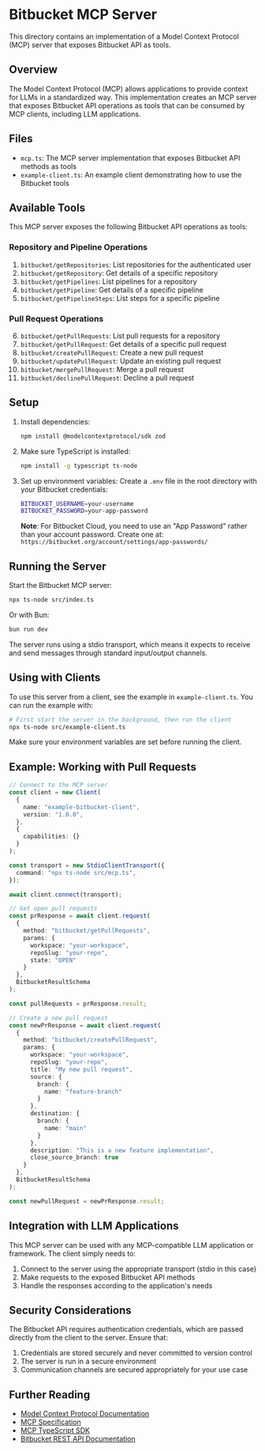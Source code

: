# Bitbucket MCP Server

This directory contains an implementation of a Model Context Protocol (MCP) server that exposes Bitbucket API as tools.

## Overview

The Model Context Protocol (MCP) allows applications to provide context for LLMs in a standardized way. This implementation creates an MCP server that exposes Bitbucket API operations as tools that can be consumed by MCP clients, including LLM applications.

## Files

- `mcp.ts`: The MCP server implementation that exposes Bitbucket API methods as tools
- `example-client.ts`: An example client demonstrating how to use the Bitbucket tools

## Available Tools

This MCP server exposes the following Bitbucket API operations as tools:

### Repository and Pipeline Operations

1. `bitbucket/getRepositories`: List repositories for the authenticated user
2. `bitbucket/getRepository`: Get details of a specific repository
3. `bitbucket/getPipelines`: List pipelines for a repository
4. `bitbucket/getPipeline`: Get details of a specific pipeline
5. `bitbucket/getPipelineSteps`: List steps for a specific pipeline

### Pull Request Operations

6. `bitbucket/getPullRequests`: List pull requests for a repository
7. `bitbucket/getPullRequest`: Get details of a specific pull request
8. `bitbucket/createPullRequest`: Create a new pull request
9. `bitbucket/updatePullRequest`: Update an existing pull request
10. `bitbucket/mergePullRequest`: Merge a pull request
11. `bitbucket/declinePullRequest`: Decline a pull request

## Setup

1. Install dependencies:
   ```bash
   npm install @modelcontextprotocol/sdk zod
   ```

2. Make sure TypeScript is installed:
   ```bash
   npm install -g typescript ts-node
   ```

3. Set up environment variables:
   Create a `.env` file in the root directory with your Bitbucket credentials:
   ```bash
   BITBUCKET_USERNAME=your-username
   BITBUCKET_PASSWORD=your-app-password
   ```
   
   **Note**: For Bitbucket Cloud, you need to use an "App Password" rather than your account password. Create one at:
   `https://bitbucket.org/account/settings/app-passwords/`

## Running the Server

Start the Bitbucket MCP server:

```bash
npx ts-node src/index.ts
```

Or with Bun:

```bash
bun run dev
```

The server runs using a stdio transport, which means it expects to receive and send messages through standard input/output channels.

## Using with Clients

To use this server from a client, see the example in `example-client.ts`. You can run the example with:

```bash
# First start the server in the background, then run the client
npx ts-node src/example-client.ts
```

Make sure your environment variables are set before running the client.

## Example: Working with Pull Requests

```typescript
// Connect to the MCP server
const client = new Client(
  {
    name: "example-bitbucket-client",
    version: "1.0.0",
  },
  {
    capabilities: {}
  }
);

const transport = new StdioClientTransport({
  command: "npx ts-node src/mcp.ts",
});

await client.connect(transport);

// Get open pull requests
const prResponse = await client.request(
  {
    method: "bitbucket/getPullRequests",
    params: {
      workspace: "your-workspace",
      repoSlug: "your-repo",
      state: "OPEN"
    }
  },
  BitbucketResultSchema
);

const pullRequests = prResponse.result;

// Create a new pull request
const newPrResponse = await client.request(
  {
    method: "bitbucket/createPullRequest",
    params: {
      workspace: "your-workspace",
      repoSlug: "your-repo",
      title: "My new pull request",
      source: {
        branch: {
          name: "feature-branch"
        }
      },
      destination: {
        branch: {
          name: "main"
        }
      },
      description: "This is a new feature implementation",
      close_source_branch: true
    }
  },
  BitbucketResultSchema
);

const newPullRequest = newPrResponse.result;
```

## Integration with LLM Applications

This MCP server can be used with any MCP-compatible LLM application or framework. The client simply needs to:

1. Connect to the server using the appropriate transport (stdio in this case)
2. Make requests to the exposed Bitbucket API methods
3. Handle the responses according to the application's needs

## Security Considerations

The Bitbucket API requires authentication credentials, which are passed directly from the client to the server. Ensure that:

1. Credentials are stored securely and never committed to version control
2. The server is run in a secure environment
3. Communication channels are secured appropriately for your use case

## Further Reading

- [Model Context Protocol Documentation](https://modelcontextprotocol.io)
- [MCP Specification](https://spec.modelcontextprotocol.io)
- [MCP TypeScript SDK](https://github.com/modelcontextprotocol/typescript-sdk)
- [Bitbucket REST API Documentation](https://developer.atlassian.com/cloud/bitbucket/rest/) 